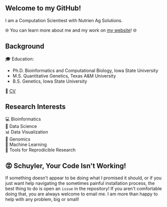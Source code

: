 ## Welcome to my GitHub!

I am a Computation Scientiest with Nutrien Ag Solutions.

🌐 You can learn more about me and my work on [my website](http://schuyler-smith.github.io)! 🌐

## Background

🎓 Education:
  * Ph.D. Bioinformatics and Computational Biology, Iowa State University
  * M.S. Quantitative Genetics, Texas A&M University
  * B.S. Genetics, Iowa State University
 
📃 [CV](https://schuyler-smith.github.io/cv)

## Research Interests

💻 Bioinformatics <br>
💾 Data Science <br>
📊 Data Visualization <br>
🧬 Genomics <br>
📎 Machine Learning <br>
🔨 Tools for Reprodicible Research <br>

## 😡 Schuyler, Your Code Isn't Working!

If something doesn't appear to be doing what I promised it should, or if you just want help navigating the sometimes painful installation process, the best thing to do is open an `issue` in the repository! If you aren't comfortable doing that, you are always welcome to email me. I am more than happy to help with any problem, big or small!



<!--
**schuyler-smith/schuyler-smith** is a ✨ _special_ ✨ repository because its `README.md` (this file) appears on your GitHub profile.

Here are some ideas to get you started:


- 🔭 I’m currently working on ...
- 🌱 I’m currently learning ...
- 👯 I’m looking to collaborate on ...
- 🤔 I’m looking for help with ...
- 💬 Ask me about ...
- 📫 How to reach me: ...
- 😄 Pronouns: ...
- ⚡ Fun fact: ...
-->
